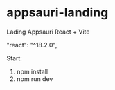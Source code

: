 # appsauri-landing
Lading Appsauri React + Vite

"react": "^18.2.0",

Start: 
1. npm install
2. npm run dev
